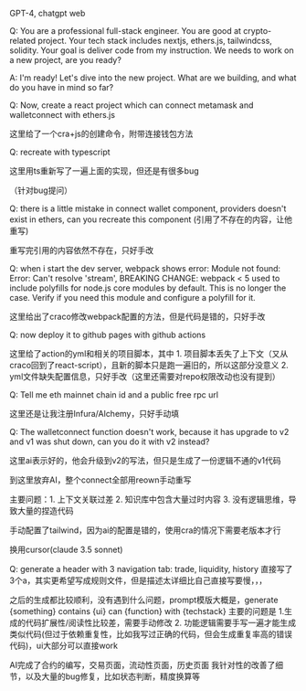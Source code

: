 GPT-4, chatgpt web

Q: You are a professional full-stack engineer. You are good at crypto-related project. Your tech stack includes nextjs, ethers.js, tailwindcss, solidity. Your goal is deliver code from my instruction. We needs to work on a new project, are you ready?

A: I'm ready! Let's dive into the new project. What are we building, and what do you have in mind so far?

Q: Now, create a react project which can connect metamask and walletconnect with ethers.js

这里给了一个cra+js的创建命令，附带连接钱包方法

Q: recreate with typescript

这里用ts重新写了一遍上面的实现，但还是有很多bug

（针对bug提问）

Q: there is a little mistake in connect wallet component, providers doesn't exist in ethers, can you recreate this component
(引用了不存在的内容，让他重写)

重写完引用的内容依然不存在，只好手改

Q: when i start the dev server, webpack shows error: Module not found: Error: Can't resolve 'stream', BREAKING CHANGE: webpack < 5 used to include polyfills for node.js core modules by default. This is no longer the case. Verify if you need this module and configure a polyfill for it.

这里给出了craco修改webpack配置的方法，但是代码是错的，只好手改

Q: now deploy it to github pages with github actions

这里给了action的yml和相关的项目脚本，其中 1. 项目脚本丢失了上下文（又从craco回到了react-script），且新的脚本只是跑一遍旧的，所以这部分没意义 2. yml文件缺失配置信息，只好手改（这里还需要对repo权限改动也没有提到）

Q: Tell me eth mainnet chain id and a public free rpc url

这里还是让我注册Infura/Alchemy，只好手动填

Q: The walletconnect function doesn't work, because it has upgrade to v2 and v1 was shut down, can you do it with v2 instead?

这里ai表示好的，他会升级到v2的写法，但只是生成了一份逻辑不通的v1代码

到这里放弃AI，整个connect全部用reown手动重写

主要问题：1. 上下文关联过差 2. 知识库中包含大量过时内容 3. 没有逻辑思维，导致大量的捏造代码

手动配置了tailwind，因为ai的配置是错的，使用cra的情况下需要老版本才行

换用cursor(claude 3.5 sonnet)

Q: generate a header with 3 navigation tab: trade, liquidity, history
直接写了3个a，其实更希望写成规则文件，但是描述太详细比自己直接写要慢，，，


之后的生成都比较顺利，没有遇到什么问题，prompt模版大概是，generate {something} contains {ui} can {function} with {techstack}
主要的问题是
1.生成的代码扩展性/阅读性比较差，需要手动修改
2. 功能逻辑需要手写一遍才能生成类似代码(但过于依赖重复性，比如我写过正确的代码，但会生成重复率高的错误代码)，ui大部分可以直接work

AI完成了合约的编写，交易页面，流动性页面，历史页面
我针对性的改善了细节，以及大量的bug修复，比如状态判断，精度换算等
